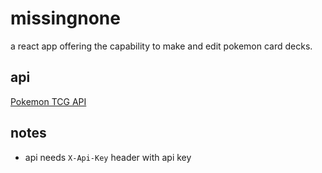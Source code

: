 # missingnone

a react app offering the capability to make and edit pokemon card decks.

## api
[Pokemon TCG API](https://pokemontcg.io/)

## notes

 - api needs `X-Api-Key` header with api key
